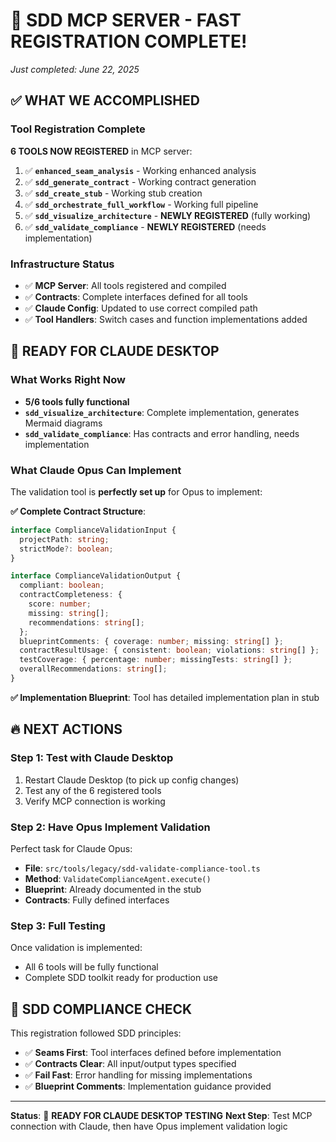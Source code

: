 # 🚀 **SDD MCP SERVER - FAST REGISTRATION COMPLETE!**

_Just completed: June 22, 2025_

## ✅ **WHAT WE ACCOMPLISHED**

### **Tool Registration Complete**

**6 TOOLS NOW REGISTERED** in MCP server:

1. ✅ **`enhanced_seam_analysis`** - Working enhanced analysis
2. ✅ **`sdd_generate_contract`** - Working contract generation
3. ✅ **`sdd_create_stub`** - Working stub creation
4. ✅ **`sdd_orchestrate_full_workflow`** - Working full pipeline
5. ✅ **`sdd_visualize_architecture`** - **NEWLY REGISTERED** (fully working)
6. ✅ **`sdd_validate_compliance`** - **NEWLY REGISTERED** (needs implementation)

### **Infrastructure Status**

- ✅ **MCP Server**: All tools registered and compiled
- ✅ **Contracts**: Complete interfaces defined for all tools
- ✅ **Claude Config**: Updated to use correct compiled path
- ✅ **Tool Handlers**: Switch cases and function implementations added

## 🎯 **READY FOR CLAUDE DESKTOP**

### **What Works Right Now**

- **5/6 tools fully functional**
- **`sdd_visualize_architecture`**: Complete implementation, generates Mermaid diagrams
- **`sdd_validate_compliance`**: Has contracts and error handling, needs implementation

### **What Claude Opus Can Implement**

The validation tool is **perfectly set up** for Opus to implement:

**✅ Complete Contract Structure**:

```typescript
interface ComplianceValidationInput {
  projectPath: string;
  strictMode?: boolean;
}

interface ComplianceValidationOutput {
  compliant: boolean;
  contractCompleteness: {
    score: number;
    missing: string[];
    recommendations: string[];
  };
  blueprintComments: { coverage: number; missing: string[] };
  contractResultUsage: { consistent: boolean; violations: string[] };
  testCoverage: { percentage: number; missingTests: string[] };
  overallRecommendations: string[];
}
```

**✅ Implementation Blueprint**: Tool has detailed implementation plan in stub

## 🔥 **NEXT ACTIONS**

### **Step 1: Test with Claude Desktop**

1. Restart Claude Desktop (to pick up config changes)
2. Test any of the 6 registered tools
3. Verify MCP connection is working

### **Step 2: Have Opus Implement Validation**

Perfect task for Claude Opus:

- **File**: `src/tools/legacy/sdd-validate-compliance-tool.ts`
- **Method**: `ValidateComplianceAgent.execute()`
- **Blueprint**: Already documented in the stub
- **Contracts**: Fully defined interfaces

### **Step 3: Full Testing**

Once validation is implemented:

- All 6 tools will be fully functional
- Complete SDD toolkit ready for production use

## 🎯 **SDD COMPLIANCE CHECK**

This registration followed SDD principles:

- ✅ **Seams First**: Tool interfaces defined before implementation
- ✅ **Contracts Clear**: All input/output types specified
- ✅ **Fail Fast**: Error handling for missing implementations
- ✅ **Blueprint Comments**: Implementation guidance provided

---

**Status**: 🚀 **READY FOR CLAUDE DESKTOP TESTING**
**Next Step**: Test MCP connection with Claude, then have Opus implement validation logic
